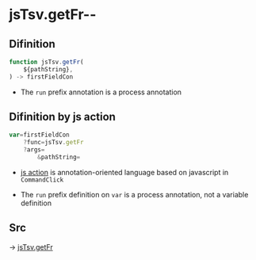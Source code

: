# jsTsv.getFr--

## Difinition

```js.js
function jsTsv.getFr(
	${pathString},
) -> firstFieldCon
```

- The `run` prefix annotation is a process annotation


## Difinition by js action

```js.js
var=firstFieldCon
	?func=jsTsv.getFr
	?args=
		&pathString=
```

- [js action](#) is annotation-oriented language based on javascript in `CommandClick`

- The `run` prefix definition on `var` is a process annotation, not a variable definition

## Src

-> [jsTsv.getFr](https://github.com/puutaro/CommandClick/blob/master/app/src/main/java/com/puutaro/commandclick/fragment_lib/terminal_fragment/js_interface/tsv/JsTsv.kt#L69)


